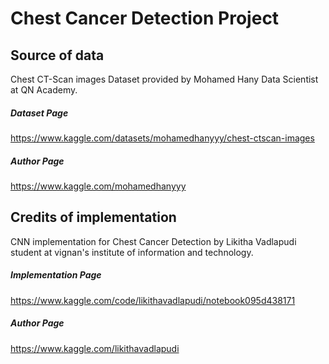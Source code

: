 # Chest Cancer Detection Project 

## Source of data
Chest CT-Scan images Dataset provided by Mohamed Hany Data Scientist at QN Academy.
##### Dataset Page
https://www.kaggle.com/datasets/mohamedhanyyy/chest-ctscan-images
##### Author Page
https://www.kaggle.com/mohamedhanyyy

## Credits of implementation
CNN implementation for Chest Cancer Detection by Likitha Vadlapudi student at vignan's institute of information and technology.
##### Implementation Page
https://www.kaggle.com/code/likithavadlapudi/notebook095d438171
##### Author Page
https://www.kaggle.com/likithavadlapudi
